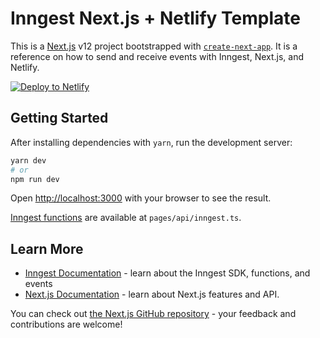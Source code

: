 # Inngest Next.js + Netlify Template


This is a [Next.js](https://nextjs.org/) v12 project bootstrapped with [`create-next-app`](https://github.com/vercel/next.js/tree/canary/packages/create-next-app). It is a reference on how to send and receive events with Inngest, Next.js, and Netlify.

[![Deploy to Netlify](https://www.netlify.com/img/deploy/button.svg)](https://app.netlify.com/start/deploy?repository=https://github.com/inngest/sdk-example-nextjs-netlify)

## Getting Started

After installing dependencies with `yarn`, run the development server:

```bash
yarn dev
# or
npm run dev
```

Open [http://localhost:3000](http://localhost:3000) with your browser to see the result.

[Inngest functions](https://www.inngest.com/docs/functions) are available at `pages/api/inngest.ts`.

## Learn More

- [Inngest Documentation](https://www.inngest.com/docs) - learn about the Inngest SDK, functions, and events
- [Next.js Documentation](https://nextjs.org/docs) - learn about Next.js features and API.

You can check out [the Next.js GitHub repository](https://github.com/vercel/next.js/) - your feedback and contributions are welcome!
